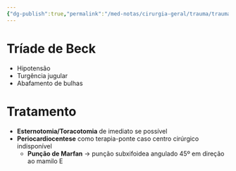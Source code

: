```yaml
---
{"dg-publish":true,"permalink":"/med-notas/cirurgia-geral/trauma/trauma-toracico/tamponamento-cardiaco/"}
---
```


# Tríade de Beck
- Hipotensão
- Turgência jugular
- Abafamento de bulhas


# Tratamento
- **Esternotomia/Toracotomia** de imediato se possível
- **Periocardiocentese** como terapia-ponte caso centro cirúrgico indisponível
	- **Punção de Marfan** -> punção subxifoidea angulado 45º em direção ao mamilo E